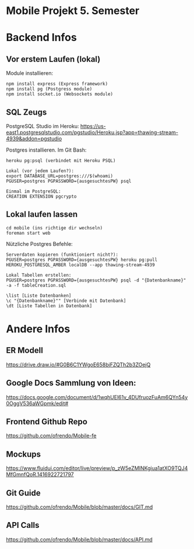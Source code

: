 Mobile Projekt 5. Semester
======

# Backend Infos
## Vor erstem Laufen (lokal)
Module installieren:
```
npm install express (Express framework)
npm install pg (Postgress module)
npm install socket.io (Websockets module)
```

## SQL Zeugs
PostgreSQL Studio im Heroku:
https://us-east1.postgresqlstudio.com/pgstudio/Heroku.jsp?app=thawing-stream-4939&addon=pgstudio

Postgres installieren. Im Git Bash:
```
heroku pg:psql (verbindet mit Heroku PSQL)

Lokal (vor jedem Laufen?):
export DATABASE_URL=postgres:///$(whoami)
PGUSER=postgres PGPASSWORD={ausgesuchtesPW} psql

Einmal im PostgreSQL:
CREATION EXTENSION pgcrypto
```

## Lokal laufen lassen
```
cd mobile (ins richtige dir wechseln)
foreman start web
```

Nützliche Postgres Befehle:
```
Serverdaten kopieren (funktioniert nicht?):
PGUSER=postgres PGPASSWORD={ausgesuchtesPW} heroku pg:pull HEROKU_POSTGRESQL_AMBER localDB --app thawing-stream-4939

Lokal Tabellen erstellen:
PGUSER=postgres PGPASSWORD={ausgesuchtesPW} psql -d "{Datenbankname}" -a -f tableCreation.sql 

\list [Liste Datenbanken]
\c "{Datenbankname}"" [Verbinde mit Datenbank]
\dt [Liste Tabellen in Datenbank]
```

# Andere Infos 
## ER Modell
https://drive.draw.io/#G0B6C1YWgoE658bjFZQTh2b3ZOejQ

## Google Docs Sammlung von Ideen:
https://docs.google.com/document/d/1wqhUEl61v_4DUfruozFuAm6QYn54y0OggV536aWGpmk/edit#

## Frontend Github Repo
https://github.com/ofrendo/Mobile-fe

## Mockups
https://www.fluidui.com/editor/live/preview/p_zW5eZMINKgiua1atXO9TQJ4MfGmnfQoR.1416922721797

## Git Guide
https://github.com/ofrendo/Mobile/blob/master/docs/GIT.md

## API Calls
https://github.com/ofrendo/Mobile/blob/master/docs/API.md
